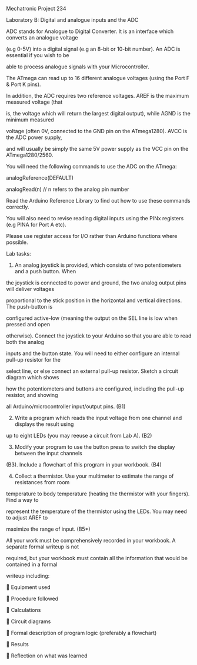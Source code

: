 Mechatronic Project 234

Laboratory B:  Digital and analogue inputs and the ADC

ADC stands for Analogue to Digital Converter.  It is an interface which converts an analogue voltage 

(e.g 0-5V) into a digital signal (e.g an 8-bit or 10-bit number).  An ADC is essential if you wish to be 

able to process analogue signals with your Microcontroller.

The ATmega can read up to 16 different analogue voltages (using the Port F & Port K pins).  

In addition, the ADC requires two reference voltages.  AREF is the maximum measured voltage (that 

is, the voltage which will return the largest digital output), while AGND is the minimum measured 

voltage (often 0V, connected to the GND pin on the ATmega1280).  AVCC is the ADC power supply, 

and will usually be simply the same 5V power supply as the VCC pin on the ATmega1280/2560.

You will need the following commands to use the ADC on the ATmega:

analogReference(DEFAULT)

analogRead(n)  // n refers to the analog pin number

Read the Arduino Reference Library to find out how to use these commands correctly.

You will also need to revise reading digital inputs using the PINx registers (e.g PINA for Port A etc). 

Please use register access for I/O rather than Arduino functions where possible.

Lab tasks:

1. An analog joystick is provided, which consists of two potentiometers and a push button. When 

the joystick is connected to power and ground, the two analog output pins will deliver voltages 

proportional to the stick position in the horizontal and vertical directions. The push-button is 

configured active-low (meaning the output  on the SEL line is low when pressed and open 

otherwise). Connect the joystick to your Arduino so that you are able to read both the analog 

inputs and the button state. You will need to either configure an internal pull-up resistor for the 

select line, or else connect an external pull-up resistor. Sketch a circuit diagram which shows 

how the potentiometers and buttons are configured, including the pull-up resistor, and showing 

all Arduino/microcontroller input/output pins. (B1)

2. Write a program which reads the input voltage from one channel and displays the result using 

up to eight LEDs (you may reeuse a circuit from Lab A).  (B2)

3. Modify your program to use the button press to switch the display between the input channels 

(B3).  Include a flowchart of this program in your workbook.  (B4)

4. Collect a thermistor.  Use your multimeter to estimate the range of resistances from room 

temperature to body temperature (heating the thermistor with your  fingers).  Find a way to 

represent the temperature of the thermistor using the LEDs.  You may need to adjust AREF to 

maximize the range of input.  (B5*)

All your work must be comprehensively recorded in your workbook.  A separate formal writeup is not 

required, but your workbook must contain all the information that would be contained in a formal 

writeup including:

 Equipment used

 Procedure followed

 Calculations

 Circuit diagrams

 Formal description of program logic (preferably a flowchart)

 Results

 Reflection on what was learned
